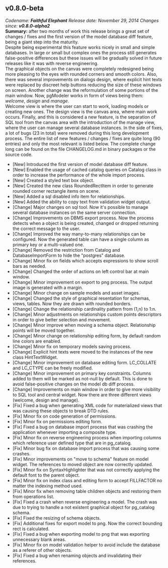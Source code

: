 v0.8.0-beta
------
<em>Codename: <strong>Faithful Elephant</strong></em>
<em>Release date: November 29, 2014</em>
<em>Changes since: <strong>v0.8.0-alpha2</strong></em><br/>
<strong>Summary:</strong> after two months of work this release brings a great set of changes / fixes and the first version of the model database diff feature, being a giant step into the maturity.<br/>
Despite being experimental this feature works nicely in small and simple databases. In large or small but complex ones the process still generates false-positive differences but these issues will be gradually solved in future releases like it was with reverse engineering.<br/>
The graphical objects on the canvas were completely redesigned being more pleasing to the eyes with rounded corners and smooth colors. Also, there was several improvements on dialogs design, where explicit hint texts were replaced by discreet help buttons reducing the size of these windows on screen. Another change was the reformulation of some portions of the main window. Now, pgModeler works in form of views being them: <em>welcome</em>, <em>design</em> and <em>manage</em>.<br/>
Welcome view is where the user can start to work, loading models or creating new ones. The design view is the canvas area, where main work occurs. Finally, and this is considered a new feature, is the separation of SQL tool from the canvas area with the introduction of the manage view, where the user can manage several database instances. In the side of fixes, a lot of bugs (23 in total) were removed during this long development process. The entire list of new features / changes / fixes are quite long (90 entries) and only the most relevant is listed below. The complete change long can be found on the file CHANGELOG.md in binary packages or the source code.<br/>

* [New] Introduced the first version of model database diff feature.
* [New] Enabled the usage of cached catalog queries on Catalog class in order to increase the performance of the whole import process.
* [New] Created a styled text box object.
* [New] Created the new class RoundedRectItem in order to generate rounded corner rectangle items on scene.
* [New] Added a sql disabled info item for relationships.
* [New] Added the ability to copy text from validation widget output.
* [Change] Major changes on sql tool. Now it's possible to manage several database instances on the same server connection.
* [Change] Improvements on DBMS export process. Now the process detects when a object is being created, changed or dropped returning the correct message to the user.
* [Change] Improved the way many-to-many relationships can be configured. Now the generated table can have a single column as primary key or a multi-valued one.
* [Change] Removed the restriction from Catalog and DatabaseImportForm to hide the "postgres" database.
* [Change] Minor fix on fields which accepts expressions to show scroll bars as needed.
* [Change] Changed the order of actions on left control bar at main window.
* [Change] Minor improvement on export to png process. The output image is generated with a margin.
* [Change] Minor change on sample models and asset images.
* [Change] Changed the style of graphical resentation for schemas, views, tables. Now they are drawn with rounded borders.
* [Change] Change the relationship cardinality pattern from (1,n) to 1:n.
* [Change] Minor adjustments on relationships custom points descriptors in order to give better selection and movement.
* [Change] Minor improve when moving a schema object. Relationship points will be moved together.
* [Change] Minor change on relationship editing form, by default random line colors are enabled.
* [Change] Minor fix on temporary models saving process.
* [Change] Explicit hint texts were moved to the instances of the new class HintTextWidget.
* [Change] Minor improvement on database editing form. LC_COLLATE and LC_CTYPE can be freely modified.
* [Change] Minor improvement on primary key constraints. Columns added to them will be marked as not-null by default. This is done to avoid false-positive changes on the model db diff process.
* [Change] Improvements on main window in order to give more visibility to SQL tool and central widget. Now there are three different views (welcome, design and manage).
* [Fix] Fixed a bug when generating XML code for materialized views that was causing these objects to break DTD rules.
* [Fix] Minor fix on code generation of permissions.
* [Fix] Minor fix on permissions editing form.
* [Fix] Fixed a bug on database import process that was crashing the application whenever importing a composite type.
* [Fix] Minor fix on reverse engineering process when importing columns which reference user defined type that are in pg_catalog.
* [Fix] Minor bug fix on database import process that was causing some crashes.
* [Fix] Minor improvements on "move to schema" feature on model widget. The references to moved object are now correctly updated.
* [Fix] Minor fix on SyntaxHighlighter that was not correctly applying the default font to the parent object.
* [Fix] Minor fix on index class and editing form to accept FILLFACTOR no matter the indexing method used.
* [Fix] Minor fix when removing table children objects and restoring them from operations list.
* [Fix] Fixed a crash when reverse engineering a model. The crash was due to trying to handle a not existent graphical object for pg_catalog schema.
* [Fix] Fixed the resizing of schema objects.
* [Fix] Additional fixes for export model to png. Now the correct bounding rect is calculated.
* [Fix] Fixed a bug when exporting model to png that was exporting unnecessary blank areas.
* [Fix] Minor fix on model validation helper to avoid include the database as a referer of other objects.
* [Fix] Fixed a bug when renaming objects and invalidating their references.
